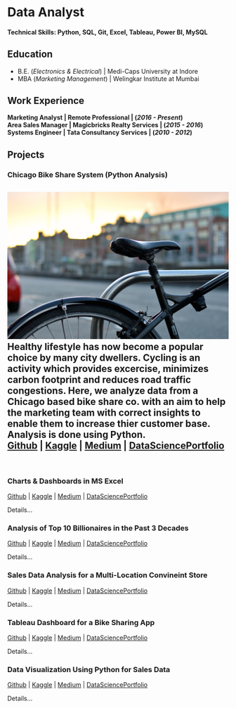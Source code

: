 # Data Analyst 
#### Technical Skills: Python, SQL, Git, Excel, Tableau, Power BI, MySQL

## Education 
- B.E. (_Electronics & Electrical_) | Medi-Caps University at Indore
- MBA (_Marketing Management_) | Welingkar Institute at Mumbai

## Work Experience 
**Marketing Analyst | Remote Professional | (_2016 - Present_)**<br> 
**Area Sales Manager | Magicbricks Realty Services | (_2015 - 2016_)**<br>
**Systems Engineer | Tata Consultancy Services | (_2010 - 2012_)**<br>


## Projects 
### Chicago Bike Share System (Python Analysis) 
![Bike in a city](/assets/images/bike_in_city_case_study.jpg)
Healthy lifestyle has now become a popular choice by many city dwellers. Cycling is an activity 
which provides excercise, minimizes carbon footprint and reduces road traffic congestions. 
Here, we analyze data from a Chicago based bike share co. with an aim to help the marketing team 
with correct insights to enable them to increase thier customer base. Analysis is done using Python.<br>
[Github](https://www.google.com) | [Kaggle](google.com) | [Medium](google.com) | [DataSciencePortfolio](google.com)<br>
---
<br>

### Charts & Dashboards in MS Excel
[Github](google.com) | [Kaggle](google.com) | [Medium](google.com) | [DataSciencePortfolio](google.com)

Details...

### Analysis of Top 10 Billionaires in the Past 3 Decades
[Github](google.com) | [Kaggle](google.com) | [Medium](google.com) | [DataSciencePortfolio](google.com)

Details...

### Sales Data Analysis for a Multi-Location Convineint Store
[Github](google.com) | [Kaggle](google.com) | [Medium](google.com) | [DataSciencePortfolio](google.com)

Details...

### Tableau Dashboard for a Bike Sharing App
[Github](google.com) | [Kaggle](google.com) | [Medium](google.com) | [DataSciencePortfolio](google.com)

Details...

### Data Visualization Using Python for Sales Data 
[Github](google.com) | [Kaggle](google.com) | [Medium](google.com) | [DataSciencePortfolio](google.com)

Details...


